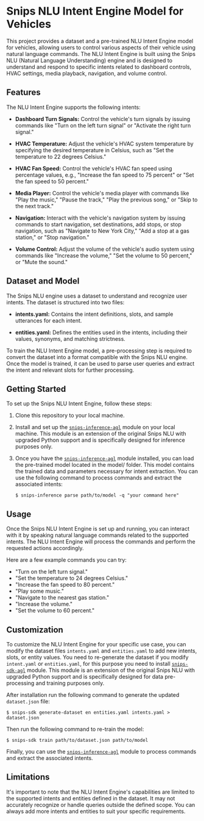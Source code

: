 # Snips NLU Intent Engine Model for Vehicles

This project provides a dataset and a pre-trained NLU Intent Engine model for vehicles, allowing users to control various aspects of their vehicle using natural language commands. The NLU Intent Engine is built using the Snips NLU (Natural Language Understanding) engine and is designed to understand and respond to specific intents related to dashboard controls, HVAC settings, media playback, navigation, and volume control.

## Features

The NLU Intent Engine supports the following intents:

- **Dashboard Turn Signals:** Control the vehicle's turn signals by issuing commands like "Turn on the left turn signal" or "Activate the right turn signal."

- **HVAC Temperature:** Adjust the vehicle's HVAC system temperature by specifying the desired temperature in Celsius, such as "Set the temperature to 22 degrees Celsius."

- **HVAC Fan Speed:** Control the vehicle's HVAC fan speed using percentage values, e.g., "Increase the fan speed to 75 percent" or "Set the fan speed to 50 percent."

- **Media Player:** Control the vehicle's media player with commands like "Play the music," "Pause the track," "Play the previous song," or "Skip to the next track."

- **Navigation:** Interact with the vehicle's navigation system by issuing commands to start navigation, set destinations, add stops, or stop navigation, such as "Navigate to New York City," "Add a stop at a gas station," or "Stop navigation."

- **Volume Control:** Adjust the volume of the vehicle's audio system using commands like "Increase the volume," "Set the volume to 50 percent," or "Mute the sound."

## Dataset and Model

The Snips NLU engine uses a dataset to understand and recognize user intents. The dataset is structured into two files:

- **intents.yaml:** Contains the intent definitions, slots, and sample utterances for each intent.

- **entities.yaml:** Defines the entities used in the intents, including their values, synonyms, and matching strictness.

To train the NLU Intent Engine model, a pre-processing step is required to convert the dataset into a format compatible with the Snips NLU engine. Once the model is trained, it can be used to parse user queries and extract the intent and relevant slots for further processing.

## Getting Started

To set up the Snips NLU Intent Engine, follow these steps:

1. Clone this repository to your local machine.

2. Install and set up the [`snips-inference-agl`](https://github.com/malik727/snips-inference-agl) module on your local machine. This module is an extension of the original Snips NLU with upgraded Python support and is specifically designed for inference purposes only.

3. Once you have the [`snips-inference-agl`](https://github.com/malik727/snips-inference-agl) module installed, you can load the pre-trained model located in the model/ folder. This model contains the trained data and parameters necessary for intent extraction. You can use the following command to process commands and extract the associated intents:
    ```
    $ snips-inference parse path/to/model -q "your command here"
    ```

## Usage

Once the Snips NLU Intent Engine is set up and running, you can interact with it by speaking natural language commands related to the supported intents. The NLU Intent Engine will process the commands and perform the requested actions accordingly.

Here are a few example commands you can try:

- "Turn on the left turn signal."
- "Set the temperature to 24 degrees Celsius."
- "Increase the fan speed to 80 percent."
- "Play some music."
- "Navigate to the nearest gas station."
- "Increase the volume."
- "Set the volume to 60 percent."

## Customization

To customize the NLU Intent Engine for your specific use case, you can modify the dataset files `intents.yaml` and `entities.yaml` to add new intents, slots, or entity values. You need to re-generate the dataset if you modify `intent.yaml` or `entities.yaml`, for this purpose you need to install [`snips-sdk-agl`](https://github.com/malik727/snips-sdk-agl) module. This module is an extension of the original Snips NLU with upgraded Python support and is specifically designed for data pre-processing and training purposes only. 

After installation run the following command to generate the updated `dataset.json` file:
```
$ snips-sdk generate-dataset en entities.yaml intents.yaml > dataset.json
```

Then run the following command to re-train the model:
```
$ snips-sdk train path/to/dataset.json path/to/model
```

Finally, you can use the [`snips-inference-agl`](https://github.com/malik727/snips-inference-agl) module to process commands and extract the associated intents.
 
## Limitations

It's important to note that the NLU Intent Engine's capabilities are limited to the supported intents and entities defined in the dataset. It may not accurately recognize or handle queries outside the defined scope. You can always add more intents and entities to suit your specific requirements.
